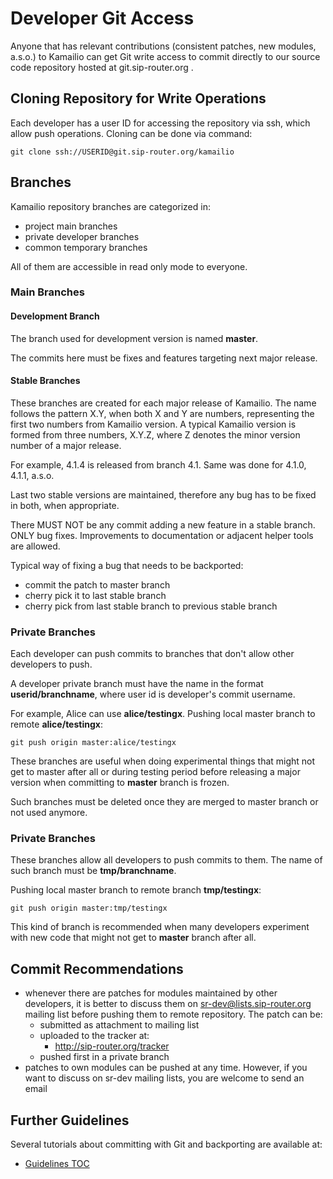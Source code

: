 # Developer Git Access

Anyone that has relevant contributions (consistent patches, new modules,
a.s.o.) to Kamailio can get Git write access to commit directly to our
source code repository hosted at git.sip-router.org .

## Cloning Repository for Write Operations

Each developer has a user ID for accessing the repository via ssh,
which allow push operations. Cloning can be done via command:

    git clone ssh://USERID@git.sip-router.org/kamailio

## Branches

Kamailio repository branches are categorized in:

- project main branches
- private developer branches
- common temporary branches

All of them are accessible in read only mode to everyone.

### Main Branches

#### Development Branch

The branch used for development version is named **master**.

The commits here must be fixes and features targeting next major
release.

#### Stable Branches

These branches are created for each major release of Kamailio. The name
follows the pattern X.Y, when both X and Y are numbers, representing the
first two numbers from Kamailio version. A typical Kamailio version is
formed from three numbers, X.Y.Z, where Z denotes the minor version
number of a major release.

For example, 4.1.4 is released from branch 4.1. Same was done for 4.1.0,
4.1.1, a.s.o.

Last two stable versions are maintained, therefore any bug has to be
fixed in both, when appropriate.

There MUST NOT be any commit adding a new feature in a stable branch.
ONLY bug fixes. Improvements to documentation or adjacent helper tools
are allowed.

Typical way of fixing a bug that needs to be backported:

- commit the patch to master branch
- cherry pick it to last stable branch
- cherry pick from last stable branch to previous stable branch

### Private Branches

Each developer can push commits to branches that don't allow other
developers to push.

A developer private branch must have the name in the format
**userid/branchname**, where user id is developer's commit username.

For example, Alice can use **alice/testingx**. Pushing local master
branch to remote **alice/testingx**:

    git push origin master:alice/testingx

These branches are useful when doing experimental things that might not
get to master after all or during testing period before releasing a
major version when committing to **master** branch is frozen.

Such branches must be deleted once they are merged to master branch or
not used anymore.

### Private Branches

These branches allow all developers to push commits to them. The name of
such branch must be **tmp/branchname**.

Pushing local master branch to remote branch **tmp/testingx**:

    git push origin master:tmp/testingx

This kind of branch is recommended when many developers experiment with
new code that might not get to **master** branch after all.

## Commit Recommendations

- whenever there are patches for modules maintained by other
    developers, it is better to discuss them on
    <sr-dev@lists.sip-router.org> mailing list before pushing them to
    remote repository. The patch can be:
  - submitted as attachment to mailing list
  - uploaded to the tracker at:
    - <http://sip-router.org/tracker>
  - pushed first in a private branch
- patches to own modules can be pushed at any time. However, if you
    want to discuss on sr-dev mailing lists, you are welcome to send an
    email

## Further Guidelines

Several tutorials about committing with Git and backporting are
available at:

- [Guidelines TOC](../index.md#guidelines)

